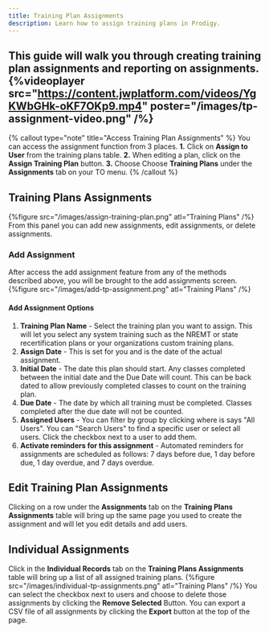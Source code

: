 ```yaml
---
title: Training Plan Assignments
description: Learn how to assign training plans in Prodigy.
---
```


This guide will walk you through creating training plan assignments and reporting on assignments.
{%videoplayer src="https://content.jwplatform.com/videos/YgKWbGHk-oKF7OKp9.mp4" poster="/images/tp-assignment-video.png" /%}
---
{% callout type="note" title="Access Training Plan Assignments" %}
You can access the assignment function from 3 places. **1.** Click on **Assign to User** from the training plans table. **2.** When editing a plan, click on the **Assign Training Plan** button. **3.** Choose Choose **Training Plans** under the **Assignments** tab on your TO menu. 
{% /callout %}
## Training Plans Assignments
{%figure src="/images/assign-training-plan.png" atl="Training Plans" /%}
From this panel you can add new assignments, edit assignments, or delete assignments.
### Add Assignment
After access the add assignment feature from any of the methods described above, you will be brought to the add assignments screen.
{%figure src="/images/add-tp-assignment.png" atl="Training Plans" /%}
#### Add Assignment Options
1. **Training Plan Name** - Select the training plan you want to assign. This will let you select any system training such as the NREMT or state recertification plans or your organizations custom training plans. 
2. **Assign Date** - This is set for you and is the date of the actual assignment.
3. **Initial Date** - The date this plan should start. Any classes completed between the initial date and the Due Date will count. This can be back dated to allow previously completed classes to count on the training plan.
4. **Due Date** - The date by which all training must be completed. Classes completed after the due date will not be counted.
5. **Assigned Users** - You can filter by group by clicking where is says "All Users". You can "Search Users" to find a specific user or select all users. Click the checkbox next to a user to add them.
6. **Activate reminders for this assignment** - Automated reminders for assignments are scheduled as follows: 7 days before due, 1 day before due, 1 day overdue, and 7 days overdue.
## Edit Training Plan Assignments
Clicking on a row under the **Assignments** tab on the **Training Plans Assignments** table will bring up the same page you used to create the assignment and will let you edit details and add users.
## Individual Assignments
Click in the **Individual Records** tab on the **Training Plans Assignments** table will bring up a list of all assigned training plans. 
{%figure src="/images/individual-tp-assignments.png" atl="Training Plans" /%}
You can select the checkbox next to users and choose to delete those assignments by clicking the **Remove Selected** Button. You can export a CSV file of all assignments by clicking the **Export** button at the top of the page.